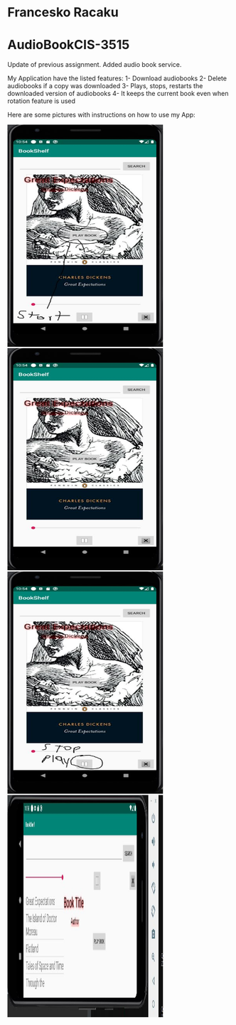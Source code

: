 # Francesko Racaku
# AudioBookCIS-3515 
Update of previous assignment. Added audio book service.

My Application have the listed features:
1- Download audiobooks
2- Delete audiobooks if a copy was downloaded
3- Plays, stops, restarts the downloaded version of audiobooks
4- It keeps the current book even when rotation feature is used

Here are some pictures with instructions on how to use my App:

<img src="0.jpg" height="500" width="350">

<img src="1.jpg" height="500" width="350">

<img src="2.jpg" height="500" width="350">

<img src="3.jpg" height="500" width="350">
